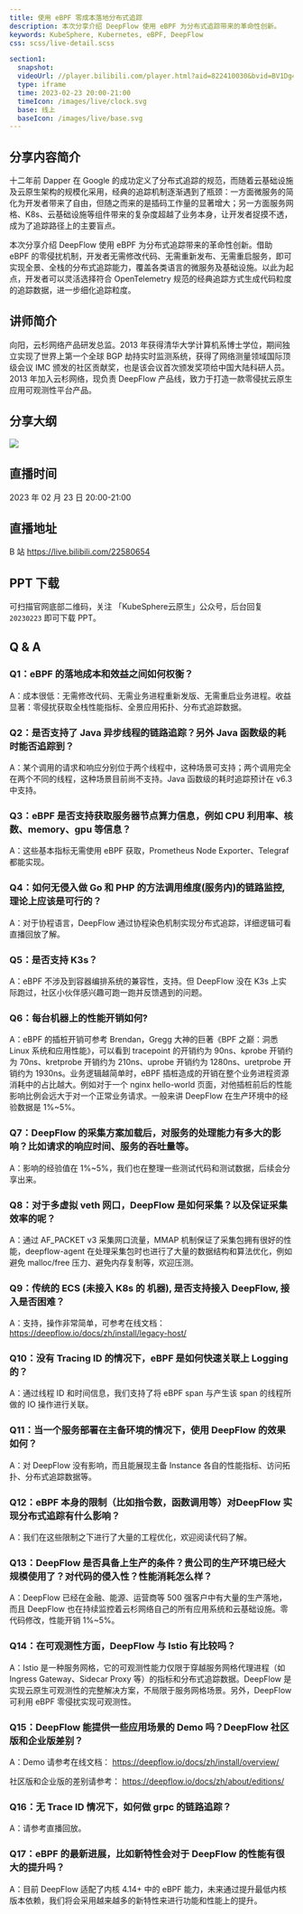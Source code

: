 ```yaml
---
title: 使用 eBPF 零成本落地分布式追踪
description: 本次分享介绍 DeepFlow 使用 eBPF 为分布式追踪带来的革命性创新。
keywords: KubeSphere, Kubernetes, eBPF, DeepFlow
css: scss/live-detail.scss

section1:
  snapshot: 
  videoUrl: //player.bilibili.com/player.html?aid=822410030&bvid=BV1Dg4y1n7Gf&cid=1023153497&page=1&high_quality=1
  type: iframe
  time: 2023-02-23 20:00-21:00
  timeIcon: /images/live/clock.svg
  base: 线上
  baseIcon: /images/live/base.svg
---
```

## 分享内容简介

十二年前 Dapper 在 Google 的成功定义了分布式追踪的规范，而随着云基础设施及云原生架构的规模化采用，经典的追踪机制逐渐遇到了瓶颈：一方面微服务的简化为开发者带来了自由，但随之而来的是插码工作量的显著增大；另一方面服务网格、K8s、云基础设施等组件带来的复杂度超越了业务本身，让开发者捉摸不透，成为了追踪路径上的主要盲点。

本次分享介绍 DeepFlow 使用 eBPF 为分布式追踪带来的革命性创新。借助 eBPF 的零侵扰机制，开发者无需修改代码、无需重新发布、无需重启服务，即可实现全景、全栈的分布式追踪能力，覆盖各类语言的微服务及基础设施。以此为起点，开发者可以灵活选择符合 OpenTelemetry 规范的经典追踪方式生成代码粒度的追踪数据，进一步细化追踪粒度。

## 讲师简介

向阳，云杉网络产品研发总监。2013 年获得清华大学计算机系博士学位，期间独立实现了世界上第一个全球 BGP 劫持实时监测系统，获得了网络测量领域国际顶级会议 IMC 颁发的社区贡献奖，也是该会议首次颁发奖项给中国大陆科研人员。2013 年加入云杉网络，现负责 DeepFlow 产品线，致力于打造一款零侵扰云原生应用可观测性平台产品。


## 分享大纲

![](https://pek3b.qingstor.com/kubesphere-community/images/ebpf0223-live.png)

## 直播时间

2023 年 02 月 23 日 20:00-21:00

## 直播地址

B 站  https://live.bilibili.com/22580654

## PPT 下载

可扫描官网底部二维码，关注 「KubeSphere云原生」公众号，后台回复 `20230223` 即可下载 PPT。

## Q & A

### Q1：eBPF 的落地成本和效益之间如何权衡？

A：成本很低：无需修改代码、无需业务进程重新发版、无需重启业务进程。收益显著：零侵扰获取全栈性能指标、全景应用拓扑、分布式追踪数据。

### Q2：是否支持了 Java 异步线程的链路追踪？另外 Java 函数级的耗时能否追踪到？

A：某个调用的请求和响应分别位于两个线程中，这种场景可支持；两个调用完全在两个不同的线程，这种场景目前尚不支持。Java 函数级的耗时追踪预计在 v6.3 中支持。

### Q3：eBPF 是否支持获取服务器节点算力信息，例如 CPU 利用率、核数、memory、gpu 等信息？

A：这些基本指标无需使用 eBPF 获取，Prometheus Node Exporter、Telegraf 都能实现。

### Q4：如何无侵入做 Go 和 PHP 的方法调用维度(服务内)的链路监控, 理论上应该是可行的？

A：对于协程语言，DeepFlow 通过协程染色机制实现分布式追踪，详细逻辑可看直播回放了解。

### Q5：是否支持 K3s？

A：eBPF 不涉及到容器编排系统的兼容性，支持。但 DeepFlow 没在 K3s 上实际跑过，社区小伙伴感兴趣可跑一跑并反馈遇到的问题。

### Q6：每台机器上的性能开销如何?

A：eBPF 的插桩开销可参考 Brendan，Gregg 大神的巨著《BPF 之巅：洞悉 Linux 系统和应用性能》，可以看到 tracepoint 的开销约为 90ns、kprobe 开销约为 70ns、kretprobe 开销约为 210ns、uprobe 开销约为 1280ns、uretprobe 开销约为 1930ns。业务逻辑越简单时，eBPF 插桩造成的开销在整个业务进程资源消耗中的占比越大。例如对于一个 nginx hello-world 页面，对他插桩前后的性能影响比例会远大于对一个正常业务请求。一般来讲 DeepFlow 在生产环境中的经验数据是 1%~5%。

### Q7：DeepFlow 的采集方案加载后，对服务的处理能力有多大的影响？比如请求的响应时间、服务的吞吐量等。

A：影响的经验值在 1%~5%，我们也在整理一些测试代码和测试数据，后续会分享出来。

### Q8：对于多虚拟 veth 网口，DeepFlow 是如何采集？以及保证采集效率的呢？

A：通过 AF_PACKET v3 采集网口流量，MMAP 机制保证了采集包拥有很好的性能，deepflow-agent 在处理采集包时也进行了大量的数据结构和算法优化，例如避免 malloc/free 压力、避免内存复制等，欢迎压测。

### Q9：传统的 ECS (未接入 K8s 的 机器), 是否支持接入 DeepFlow, 接入是否困难？
A：支持，操作非常简单，可参考在线文档：
https://deepflow.io/docs/zh/install/legacy-host/

### Q10：没有 Tracing ID 的情况下，eBPF 是如何快速关联上 Logging 的？

A：通过线程 ID 和时间信息，我们支持了将 eBPF span 与产生该 span 的线程所做的 IO 操作进行关联。

### Q11：当一个服务部署在主备环境的情况下，使用 DeepFlow 的效果如何？

A：对 DeepFlow 没有影响，而且能展现主备 Instance 各自的性能指标、访问拓扑、分布式追踪数据等。

### Q12：eBPF 本身的限制（比如指令数，函数调用等）对DeepFlow 实现分布式追踪有什么影响？

A：我们在这些限制之下进行了大量的工程优化，欢迎阅读代码了解。

### Q13：DeepFlow 是否具备上生产的条件？贵公司的生产环境已经大规模使用了？对代码的侵入性？性能消耗怎么样？

A：DeepFlow 已经在金融、能源、运营商等 500 强客户中有大量的生产落地，而且 DeepFlow 也在持续监控着云杉网络自己的所有应用系统和云基础设施。零代码修改，性能开销 1%~5%。

### Q14：在可观测性方面，DeepFlow 与 Istio 有比较吗？

A：Istio 是一种服务网格，它的可观测性能力仅限于穿越服务网格代理进程（如 Ingress Gateway、Sidecar Proxy 等）的指标和分布式追踪数据。DeepFlow 是实现云原生可观测性的完整解决方案，不局限于服务网格场景。另外，DeepFlow 可利用 eBPF 零侵扰实现可观测性。

### Q15：DeepFlow 能提供一些应用场景的 Demo 吗？DeepFlow 社区版和企业版差别？

A：Demo 请参考在线文档：
https://deepflow.io/docs/zh/install/overview/

社区版和企业版的差别请参考：
https://deepflow.io/docs/zh/about/editions/

### Q16：无 Trace ID 情况下，如何做 grpc 的链路追踪？

A：请参考直播回放。

### Q17：eBPF 的最新进展，比如新特性会对于 DeepFlow 的性能有很大的提升吗？

A：目前 DeepFlow 适配了内核 4.14+ 中的 eBPF 能力，未来通过提升最低内核版本依赖，我们将会采用越来越多的新特性来进行功能和性能上的提升。